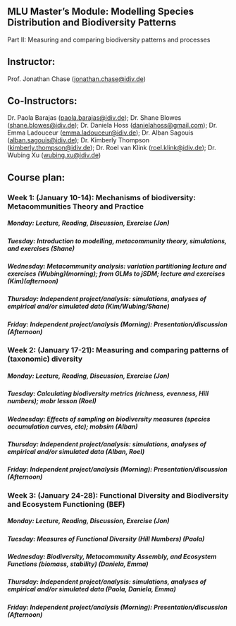 ## MLU Master’s Module: Modelling Species Distribution and Biodiversity Patterns

Part II: Measuring and comparing biodiversity patterns and processes

## Instructor: 
Prof. Jonathan Chase (jonathan.chase@idiv.de)

## Co-Instructors:
Dr. Paola Barajas (paola.barajas@idiv.de); Dr. Shane Blowes (shane.blowes@idiv.de); Dr. Daniela Hoss (danielahoss@gmail.com); Dr. Emma Ladouceur (emma.ladouceur@idiv.de); Dr. Alban Sagouis (alban.sagouis@idiv.de); Dr. Kimberly Thompson (kimberly.thompson@idiv.de); Dr. Roel van Klink (roel.klink@idiv.de); Dr. Wubing Xu (wubing.xu@idiv.de)
 

## Course plan:
### Week 1: (January 10-14): Mechanisms of biodiversity: Metacommunities Theory and Practice

##### Monday: Lecture, Reading, Discussion, Exercise (Jon)
##### Tuesday: Introduction to modelling, metacommunity theory, simulations, and exercises (Shane)
##### Wednesday: Metacommunity analysis: variation partitioning lecture and exercises (Wubing)(morning); from GLMs to jSDM; lecture and exercises (Kim)(afternoon)
##### Thursday: Independent project/analysis: simulations, analyses of empirical and/or simulated data (Kim/Wubing/Shane)
##### Friday: Independent project/analysis (Morning): Presentation/discussion (Afternoon)

### Week 2: (January 17-21): Measuring and comparing patterns of (taxonomic) diversity

##### Monday: Lecture, Reading, Discussion, Exercise (Jon)
##### Tuesday: Calculating biodiversity metrics (richness, evenness, Hill numbers); mobr lesson (Roel)
##### Wednesday: Effects of sampling on biodiversity measures (species accumulation curves, etc); mobsim (Alban)
##### Thursday: Independent project/analysis: simulations, analyses of empirical and/or simulated data (Alban, Roel)
##### Friday: Independent project/analysis (Morning): Presentation/discussion (Afternoon)

### Week 3: (January 24-28): Functional Diversity and Biodiversity and Ecosystem Functioning (BEF)

##### Monday: Lecture, Reading, Discussion, Exercise (Jon)
##### Tuesday: Measures of Functional Diversity (Hill Numbers) (Paola)
##### Wednesday: Biodiversity, Metacommunity Assembly, and Ecosystem Functions (biomass, stability) (Daniela, Emma)
##### Thursday: Independent project/analysis: simulations, analyses of empirical and/or simulated data (Paola, Daniela, Emma)
##### Friday: Independent project/analysis (Morning): Presentation/discussion (Afternoon)



